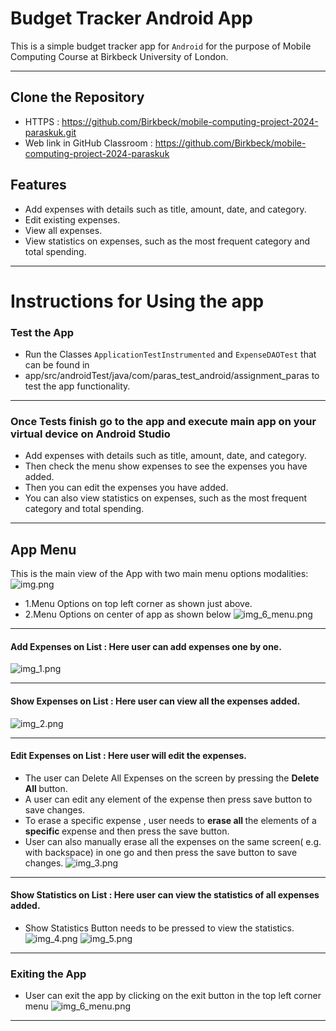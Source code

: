 # Budget Tracker Android App
This is a simple budget tracker app for `Android` for the purpose of Mobile Computing Course at 
Birkbeck University of London. 
***

## Clone the Repository
- HTTPS : https://github.com/Birkbeck/mobile-computing-project-2024-paraskuk.git 
- Web link in GitHub Classroom :  https://github.com/Birkbeck/mobile-computing-project-2024-paraskuk
## Features
- Add expenses with details such as title, amount, date, and category.
- Edit existing expenses.
- View all expenses.
- View statistics on expenses, such as the most frequent category and total spending.
***
# Instructions for Using the app 
### Test the App 
- Run the Classes `ApplicationTestInstrumented` and `ExpenseDAOTest` that can be found in 
- app/src/androidTest/java/com/paras_test_android/assignment_paras to test the app functionality.
***
### Once Tests finish go to the app and execute main app on your virtual device on Android Studio
- Add expenses with details such as title, amount, date, and category.
- Then check the menu show expenses to see the expenses you have added.
- Then you can edit the expenses you have added.
- You can also view statistics on expenses, such as the most frequent category and total spending.
***
## App Menu
This is the main view of the App with two main menu options modalities:
![img.png](img.png)
- 1.Menu Options on top left corner as shown just above.
- 2.Menu Options on center of app as shown below
![img_6_menu.png](img_6_menu.png)
***
#### Add Expenses on List : Here user can add expenses one by one.
![img_1.png](img_1.png)
***
#### Show Expenses on List : Here user can view all the expenses added.
![img_2.png](img_2.png)
***
#### Edit Expenses on List : Here user will edit the expenses.
- The user can Delete All Expenses on the screen by pressing the <b> Delete All </b> button.
- A user can edit any element of the expense then press save button to save changes.
- To erase a specific expense , user needs to <b> erase all </b> the elements of a <b> specific </b> expense and then press the save button.
- User can also manually erase all the expenses on the same screen( e.g. with backspace) in one go and then press the save button to save changes.
![img_3.png](img_3.png)
***
#### Show Statistics on List : Here user can view the statistics of all expenses added.
- Show Statistics Button needs to be pressed to view the statistics.
![img_4.png](img_4.png)
![img_5.png](img_5.png)
***
### Exiting the App 
- User can exit the app by clicking on the exit button in the top left corner menu
![img_6_menu.png](img_6_menu.png)
***


